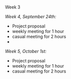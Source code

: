 Week 3

*Week 4, September 24th:*

 * Project proposal
 * weekly meeting for 1 hour
 * casual meeting for 2 hours
 * 
 
*Week 5, October 1st:*

 * Project proposal
 * weekly meeting for 1 hour
 * casual meeting for 2 hours
